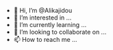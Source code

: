 - 👋 Hi, I’m @Alikajidou
- 👀 I’m interested in ...
- 🌱 I’m currently learning ...
- 💞️ I’m looking to collaborate on ...
- 📫 How to reach me ...

<!---
Alikajidou/Alikajidou is a ✨ special ✨ repository because its `README.md` (this file) appears on your GitHub profile.
You can click the Preview link to take a look at your changes.
--->
